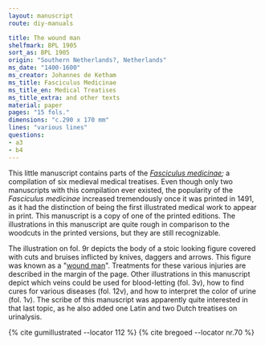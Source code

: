 ```yaml
---
layout: manuscript
route: diy-manuals

title: The wound man
shelfmark: BPL 1905
sort_as: BPL 1905
origin: "Southern Netherlands?, Netherlands"
ms_date: "1400-1600"
ms_creator: Johannes de Ketham
ms_title: Fasciculus Medicinae
ms_title_en: Medical Treatises
ms_title_extra: and other texts
material: paper
pages: "15 fols."
dimensions: "c.290 x 170 mm"
lines: "various lines"
questions:
- a3
- b4
---
```


This little manuscript contains parts of the *[Fasciculus
medicinae](https://en.wikipedia.org/wiki/Fasciculus_Medicinae);* a
compilation of six medieval medical treatises. Even though only two
manuscripts with this compilation ever existed, the popularity of the
*Fasciculus medicinae* increased tremendously once it was printed in
1491, as it had the distinction of being the first illustrated medical
work to appear in print. This manuscript is a copy of one of the printed
editions. The illustrations in this manuscript are quite rough in
comparison to the woodcuts in the printed versions, but they are still
recognizable.

The illustration on fol. <span data-fol="9r" class="fref">9r</span> depicts the body of a stoic looking figure
covered with cuts and bruises inflicted by knives, daggers and arrows.
This figure was known as a "[wound
man](https://en.wikipedia.org/wiki/Wound_Man)". Treatments for these
various injuries are described in the margin of the page. Other
illustrations in this manuscript depict which veins could be used for
blood-letting (fol. <span data-fol="3v" class="fref">3v</span>), how to find cures for various diseases (fol. <span data-fol="12v" class="fref">12v</span>), and how to interpret the color of urine (fol. <span data-fol="1v" class="fref">1v</span>). The scribe of
this manuscript was apparently quite interested in that last topic, as
he also added one Latin and two Dutch treatises on urinalysis.

{% cite gumillustrated --locator 112 %}
{% cite bregoed --locator nr.70 %}